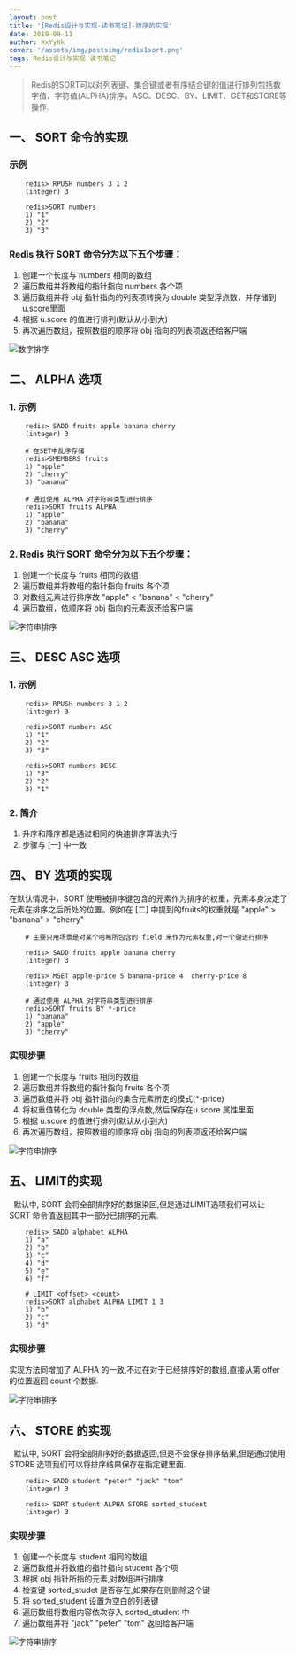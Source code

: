 ```yaml
---
layout: post
title: '[Redis设计与实现-读书笔记]-排序的实现'
date: 2018-09-11
author: XxYyKk
cover: '/assets/img/postsimg/redis1sort.png'
tags: Redis设计与实现 读书笔记
---
```


> Redis的SORT可以对列表键、集合键或者有序结合键的值进行排列包括数字值、字符值(ALPHA)排序，ASC、DESC、BY、LIMIT、GET和STORE等操作.

## 一、 SORT <key> 命令的实现

### 示例
```
    redis> RPUSH numbers 3 1 2 
    (integer) 3

    redis>SORT numbers
    1) "1"
    2) "2"
    3) "3"
```

### Redis 执行 SORT 命令分为以下五个步骤：
1. 创建一个长度与 numbers 相同的数组
2. 遍历数组并将数组的指针指向 numbers 各个项
3. 遍历数组并将 obj 指针指向的列表项转换为 double 类型浮点数，并存储到 u.score里面
4. 根据 u.score 的值进行排列(默认从小到大)
5. 再次遍历数组，按照数组的顺序将 obj 指向的列表项返还给客户端

![数字排序](http://1e-gallery.redisbook.com/_images/graphviz-9cfef9e2ba5ce22032a12b9c9632854b94cdf6cb.png)



## 二、 ALPHA 选项

### 1. 示例
```
    redis> SADD fruits apple banana cherry 
    (integer) 3

    # 在SET中乱序存储
    redis>SMEMBERS fruits
    1) "apple"
    2) "cherry"
    3) "banana"

    # 通过使用 ALPHA 对字符串类型进行排序
    redis>SORT fruits ALPHA
    1) "apple"
    2) "banana"
    3) "cherry"
```

### 2. Redis 执行 SORT 命令分为以下五个步骤：

1. 创建一个长度与 fruits 相同的数组
2. 遍历数组并将数组的指针指向 fruits 各个项
3. 对数组元素进行排序故 "apple" < "banana" < "cherry"
4. 遍历数组，依顺序将 obj 指向的元素返还给客户端

![字符串排序](http://1e-gallery.redisbook.com/_images/graphviz-722130c084517ab4cf2acd4bcc4b791d63ca4a61.png)

## 三、 DESC ASC 选项

### 1. 示例
```
    redis> RPUSH numbers 3 1 2 
    (integer) 3

    redis>SORT numbers ASC
    1) "1"
    2) "2"
    3) "3"

    redis>SORT numbers DESC
    1) "3"
    2) "2"
    3) "1"
```

### 2. 简介

1. 升序和降序都是通过相同的快速排序算法执行
2. 步骤与 [一] 中一致


## 四、 BY 选项的实现

在默认情况中，SORT 使用被排序键包含的元素作为排序的权重，元素本身决定了元素在排序之后所处的位置。例如在 [二] 中提到的fruits的权重就是 "apple" > "banana" > "cherry"

```
    # 主要只用场景是对某个哈希所包含的 field 来作为元素权重,对一个键进行排序

    redis> SADD fruits apple banana cherry 
    (integer) 3

    redis> MSET apple-price 5 banana-price 4  cherry-price 8  
    (integer) 3

    # 通过使用 ALPHA 对字符串类型进行排序
    redis>SORT fruits BY *-price
    1) "banana"
    2) "apple"
    3) "cherry"
```

### 实现步骤
1. 创建一个长度与 fruits 相同的数组
2. 遍历数组并将数组的指针指向 fruits 各个项
3. 遍历数组并将 obj 指针指向的集合元素所定的模式(*-price)
4. 将权重值转化为 double 类型的浮点数,然后保存在u.score 属性里面
5. 根据 u.score 的值进行排列(默认从小到大)
6. 再次遍历数组，按照数组的顺序将 obj 指向的列表项返还给客户端

![字符串排序](http://1e-gallery.redisbook.com/_images/graphviz-f02493e0d145bc8d64ab520d1fb37642d8cbceba.png)



## 五、 LIMIT的实现

&nbsp;&nbsp;默认中, SORT 会将全部排序好的数据染回,但是通过LIMIT选项我们可以让 SORT 命令值返回其中一部分已排序的元素.

```
    redis> SADD alphabet ALPHA 
    1) "a"
    2) "b"
    3) "c"
    4) "d"
    5) "e"
    6) "f"

    # LIMIT <offset> <count>
    redis>SORT alphabet ALPHA LIMIT 1 3
    1) "b"
    2) "c"
    3) "d"
```

### 实现步骤
实现方法同增加了 ALPHA 的一致,不过在对于已经排序好的数组,直接从第 offer 的位置返回 count 个数据.

![字符串排序](http://1e-gallery.redisbook.com/_images/graphviz-8fe085fe8f59e25f561373a137619c64c48bc34d.png)


## 六、 STORE 的实现

&nbsp;&nbsp;默认中, SORT 会将全部排序好的数据返回,但是不会保存排序结果,但是通过使用 STORE 选项我们可以将排序结果保存在指定键里面.

```
    redis> SADD student "peter" "jack" "tom"
    (integer) 3

    redis> SORT student ALPHA STORE sorted_student 
    (integer) 3
```

### 实现步骤
1. 创建一个长度与 student 相同的数组
2. 遍历数组并将数组的指针指向 student 各个项
3. 根据 obj 指针所指的元素,对数组进行排序
4. 检查键 sorted_studet 是否存在,如果存在则删除这个键
5. 将 sorted_student 设置为空白的列表键
6. 遍历数组将数组内容依次存入 sorted_student 中
7. 遍历数组并将 "jack" "peter" "tom" 返回给客户端

![字符串排序](http://1e-gallery.redisbook.com/_images/graphviz-8b1ac497c2c430c3b893fb6f50223e9582e41e47.png)